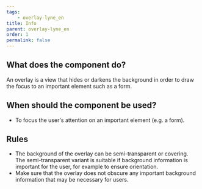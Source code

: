 ```yaml
---
tags: 
    - overlay-lyne_en
title: Info
parent: overlay-lyne_en
order: 1
permalink: false
---
```


## What does the component do?
An overlay is a view that hides or darkens the background in order to draw the focus to an important element such as a form.

## When should the component be used?
* To focus the user's attention on an important element (e.g. a form).

## Rules
* The background of the overlay can be semi-transparent or covering. The semi-transparent variant is suitable if background information is important for the user, for example to ensure orientation.
* Make sure that the overlay does not obscure any important background information that may be necessary for users.